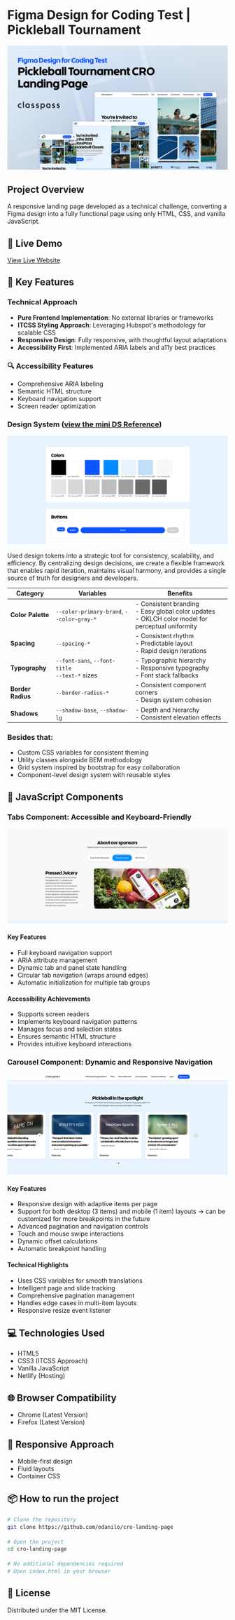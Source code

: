 # Figma Design for Coding Test | Pickleball Tournament

![alt text](image-4.png)

## Project Overview

A responsive landing page developed as a technical challenge, converting a Figma design into a fully functional page using only HTML, CSS, and vanilla JavaScript.

## 🚀 Live Demo

[View Live Website](https://classpass-pickleball.netlify.app/)

## 🌟 Key Features

### Technical Approach

- **Pure Frontend Implementation**: No external libraries or frameworks
- **ITCSS Styling Approach**: Leveraging Hubspot's methodology for scalable CSS
- **Responsive Design**: Fully responsive, with thoughtful layout adaptations
- **Accessibility First**: Implemented ARIA labels and a11y best practices

### 🔍 Accessibility Features

- Comprehensive ARIA labeling
- Semantic HTML structure
- Keyboard navigation support
- Screen reader optimization

### Design System ([view the mini DS Reference](https://classpass-pickleball.netlify.app/pages/system-design))

![alt text](image-1.png)

Used design tokens into a strategic tool for consistency, scalability, and efficiency. By centralizing design decisions, we create a flexible framework that enables rapid iteration, maintains visual harmony, and provides a single source of truth for designers and developers.

| Category          | Variables                                         | Benefits                                                                                              |
| ----------------- | ------------------------------------------------- | ----------------------------------------------------------------------------------------------------- |
| **Color Palette** | `--color-primary-brand`, `--color-gray-*`         | - Consistent branding<br>- Easy global color updates<br>- OKLCH color model for perceptual uniformity |
| **Spacing**       | `--spacing-*`                                     | - Consistent rhythm<br>- Predictable layout<br>- Rapid design iterations                              |
| **Typography**    | `--font-sans`, `--font-title`<br>`--text-*` sizes | - Typographic hierarchy<br>- Responsive typography<br>- Font stack fallbacks                          |
| **Border Radius** | `--border-radius-*`                               | - Consistent component corners<br>- Design system cohesion                                            |
| **Shadows**       | `--shadow-base`, `--shadow-lg`                    | - Depth and hierarchy<br>- Consistent elevation effects                                               |

### Besides that:

- Custom CSS variables for consistent theming
- Utility classes alongside BEM methodology
- Grid system inspired by bootstrap for easy collaboration
- Component-level design system with reusable styles

## 🧩 JavaScript Components

### Tabs Component: Accessible and Keyboard-Friendly

![alt text](image-2.png)

#### Key Features

- Full keyboard navigation support
- ARIA attribute management
- Dynamic tab and panel state handling
- Circular tab navigation (wraps around edges)
- Automatic initialization for multiple tab groups

#### Accessibility Achievements

- Supports screen readers
- Implements keyboard navigation patterns
- Manages focus and selection states
- Ensures semantic HTML structure
- Provides intuitive keyboard interactions

### Carousel Component: Dynamic and Responsive Navigation

![alt text](image-3.png)

#### Key Features

- Responsive design with adaptive items per page
- Support for both desktop (3 items) and mobile (1 item) layouts -> can be customized for more breakpoints in the future
- Advanced pagination and navigation controls
- Touch and mouse swipe interactions
- Dynamic offset calculations
- Automatic breakpoint handling

#### Technical Highlights

- Uses CSS variables for smooth translations
- Intelligent page and slide tracking
- Comprehensive pagination management
- Handles edge cases in multi-item layouts
- Responsive resize event listener

## 💻 Technologies Used

- HTML5
- CSS3 (ITCSS Approach)
- Vanilla JavaScript
- Netlify (Hosting)

## 🌐 Browser Compatibility

- Chrome (Latest Version)
- Firefox (Latest Version)

## 📱 Responsive Approach

- Mobile-first design
- Fluid layouts
- Container CSS

## 📦 How to run the project

```bash
# Clone the repository
git clone https://github.com/odanilo/cro-landing-page

# Open the project
cd cro-landing-page

# No additional dependencies required
# Open index.html in your browser
```

## 📄 License

Distributed under the MIT License.
